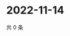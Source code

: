 # 2022-11-14

共 0 条

<!-- BEGIN WEIBO -->
<!-- 最后更新时间 Mon Nov 14 2022 08:28:46 GMT+0800 (China Standard Time) -->

<!-- END WEIBO -->
